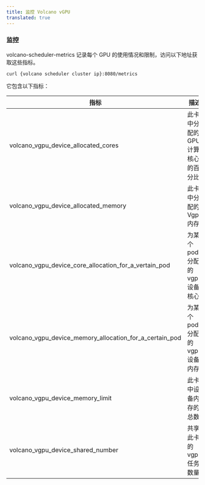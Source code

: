 ```yaml
---
title: 监控 Volcano vGPU
translated: true
---
```


### 监控

volcano-scheduler-metrics 记录每个 GPU 的使用情况和限制，访问以下地址获取这些指标。

```shell
curl {volcano scheduler cluster ip}:8080/metrics
```

它包含以下指标：

| 指标  | 描述 | 示例 |
|----------|-------------|---------|
| volcano_vgpu_device_allocated_cores | 此卡中分配的 GPU 计算核心的百分比 | `{NodeName="aio-node67",devID="GPU-00552014-5c87-89ac-b1a6-7b53aa24b0ec"}` 0 |
| volcano_vgpu_device_allocated_memory | 此卡中分配的 Vgpu 内存 | `{NodeName="aio-node67",devID="GPU-00552014-5c87-89ac-b1a6-7b53aa24b0ec"}` 32768|
| volcano_vgpu_device_core_allocation_for_a_vertain_pod| 为某个 pod 分配的 vgpu 设备核心 | `{NodeName="aio-node67",devID="GPU-00552014-5c87-89ac-b1a6-7b53aa24b0ec",podName="resnet101-deployment-7b487d974d-jjc8p"}` 0|
| volcano_vgpu_device_memory_allocation_for_a_certain_pod | 为某个 pod 分配的 vgpu 设备内存 | `{NodeName="aio-node67",devID="GPU-00552014-5c87-89ac-b1a6-7b53aa24b0ec",podName="resnet101-deployment-7b487d974d-jjc8p"}` 16384 |
| volcano_vgpu_device_memory_limit | 此卡中设备内存的总数 | `{NodeName="m5-cloudinfra-online01",devID="GPU-a88b5d0e-eb85-924b-b3cd-c6cad732f745"}` 32768 |
| volcano_vgpu_device_shared_number | 共享此卡的 vgpu 任务数量 |  `{NodeName="aio-node67",devID="GPU-00552014-5c87-89ac-b1a6-7b53aa24b0ec"}` 2|